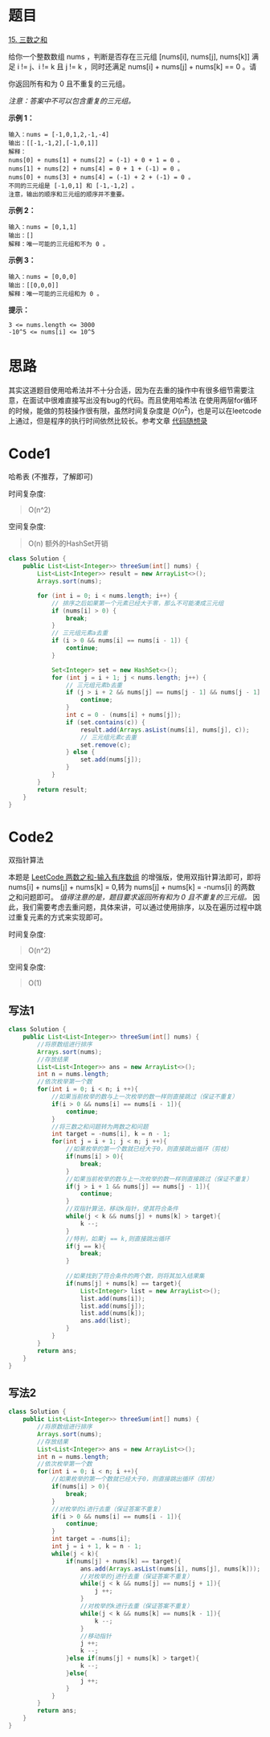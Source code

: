 # 题目
[15. 三数之和](https://leetcode.cn/problems/3sum/)

给你一个整数数组 nums ，判断是否存在三元组 [nums[i], nums[j], nums[k]] 满足 i != j、i != k 且 j != k ，同时还满足 nums[i] + nums[j] + nums[k] == 0 。请

你返回所有和为 0 且不重复的三元组。

_注意：答案中不可以包含重复的三元组。_

**示例 1：**
``` 
输入：nums = [-1,0,1,2,-1,-4]
输出：[[-1,-1,2],[-1,0,1]]
解释：
nums[0] + nums[1] + nums[2] = (-1) + 0 + 1 = 0 。
nums[1] + nums[2] + nums[4] = 0 + 1 + (-1) = 0 。
nums[0] + nums[3] + nums[4] = (-1) + 2 + (-1) = 0 。
不同的三元组是 [-1,0,1] 和 [-1,-1,2] 。
注意，输出的顺序和三元组的顺序并不重要。
```

**示例 2：**
``` 
输入：nums = [0,1,1]
输出：[]
解释：唯一可能的三元组和不为 0 。
```

**示例 3：**
``` 
输入：nums = [0,0,0]
输出：[[0,0,0]]
解释：唯一可能的三元组和为 0 。
```


**提示：**
```
3 <= nums.length <= 3000
-10^5 <= nums[i] <= 10^5
```

# 思路
其实这道题目使用哈希法并不十分合适，因为在去重的操作中有很多细节需要注意，在面试中很难直接写出没有bug的代码。而且使用哈希法 在使用两层for循环的时候，能做的剪枝操作很有限，虽然时间复杂度是 $O(n^2)$，也是可以在leetcode上通过，但是程序的执行时间依然比较长。参考文章 [代码随想录](https://programmercarl.com/0015.%E4%B8%89%E6%95%B0%E4%B9%8B%E5%92%8C.html#%E6%80%9D%E8%B7%AF)

# Code1
哈希表 (不推荐，了解即可)

时间复杂度:
>O(n^2)

空间复杂度:
> O(n)  额外的HashSet开销
```java
class Solution {
    public List<List<Integer>> threeSum(int[] nums) {
        List<List<Integer>> result = new ArrayList<>();
        Arrays.sort(nums);

        for (int i = 0; i < nums.length; i++) {
            // 排序之后如果第一个元素已经大于零，那么不可能凑成三元组
            if (nums[i] > 0) {
                break;
            }
            // 三元组元素a去重
            if (i > 0 && nums[i] == nums[i - 1]) {
                continue;
            }

            Set<Integer> set = new HashSet<>();
            for (int j = i + 1; j < nums.length; j++) {
                // 三元组元素b去重
                if (j > i + 2 && nums[j] == nums[j - 1] && nums[j - 1] == nums[j - 2]) {
                    continue;
                }
                int c = 0 - (nums[i] + nums[j]);
                if (set.contains(c)) {
                    result.add(Arrays.asList(nums[i], nums[j], c));
                    // 三元组元素c去重
                    set.remove(c);
                } else {
                    set.add(nums[j]);
                }
            }
        }
        return result;
    }
}
```

# Code2
双指针算法

本题是 [LeetCode 两数之和-输入有序数组](https://leetcode.cn/problems/two-sum-ii-input-array-is-sorted/description/)
的增强版，使用双指针算法即可，即将nums[i] + nums[j] + nums[k] = 0,转为 nums[j] + nums[k] = -nums[i] 的两数之和问题即可。
*值得注意的是，题目要求返回所有和为 0 且不重复的三元组。* 因此，我们需要考虑去重问题，具体来讲，可以通过使用排序，以及在遍历过程中跳过重复元素的方式来实现即可。

时间复杂度:
>O(n^2)

空间复杂度:
> O(1)  

## 写法1
```java
class Solution {
    public List<List<Integer>> threeSum(int[] nums) {
        //将原数组进行排序
        Arrays.sort(nums);
        //存放结果
        List<List<Integer>> ans = new ArrayList<>();
        int n = nums.length;
        //依次枚举第一个数
        for(int i = 0; i < n; i ++){
            //如果当前枚举的数与上一次枚举的数一样则直接跳过（保证不重复）
            if(i > 0 && nums[i] == nums[i - 1]){
                continue;
            }
            //将三数之和问题转为两数之和问题
            int target = -nums[i], k = n - 1;
            for(int j = i + 1; j < n; j ++){
                //如果枚举的第一个数就已经大于0，则直接跳出循环（剪枝）
                if(nums[i] > 0){
                    break;
                }
                //如果当前枚举的数与上一次枚举的数一样则直接跳过（保证不重复）
                if(j > i + 1 && nums[j] == nums[j - 1]){
                    continue;
                }
                //双指针算法，移动k指针，使其符合条件
                while(j < k && nums[j] + nums[k] > target){
                    k --;
                }
                //特判，如果j == k,则直接跳出循环
                if(j == k){
                    break;
                }
                
                //如果找到了符合条件的两个数，则将其加入结果集
                if(nums[j] + nums[k] == target){
                    List<Integer> list = new ArrayList<>();
                    list.add(nums[i]);
                    list.add(nums[j]);
                    list.add(nums[k]);
                    ans.add(list);
                }
            }
        }
        return ans;
    }
}
```

## 写法2
```java
class Solution {
    public List<List<Integer>> threeSum(int[] nums) {
        //将原数组进行排序
        Arrays.sort(nums);
        //存放结果
        List<List<Integer>> ans = new ArrayList<>();
        int n = nums.length;
        //依次枚举第一个数
        for(int i = 0; i < n; i ++){
            //如果枚举的第一个数就已经大于0，则直接跳出循环（剪枝）
            if(nums[i] > 0){
                break;
            }
            //对枚举的i进行去重（保证答案不重复）
            if(i > 0 && nums[i] == nums[i - 1]){
                continue;
            }
            int target = -nums[i];
            int j = i + 1, k = n - 1;
            while(j < k){
                if(nums[j] + nums[k] == target){
                    ans.add(Arrays.asList(nums[i], nums[j], nums[k]));
                    //对枚举的j进行去重（保证答案不重复）
                    while(j < k && nums[j] == nums[j + 1]){
                        j ++;
                    }
                    //对枚举的k进行去重（保证答案不重复）
                    while(j < k && nums[k] == nums[k - 1]){
                        k --;
                    }
                    //移动指针
                    j ++;
                    k --;
                }else if(nums[j] + nums[k] > target){
                    k --;
                }else{
                    j ++;
                }
            }
        }
        return ans;
    }
}
```